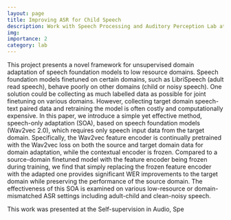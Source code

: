 ```yaml
---
layout: page
title: Improving ASR for Child Speech
description: Work with Speech Processing and Auditory Perception Lab at UCLA
img: 
importance: 2
category: lab
---
```


This project presents a novel framework for unsupervised domain adaptation of speech foundation models to low resource domains. Speech foundation models finetuned on certain domains, such as LibriSpeech (adult read speech), behave poorly on other domains (child or noisy speech). One solution could be collecting as much labelled data as possible for joint finetuning on various domains. However, collecting target domain speech-text paired data and retraining the model is often costly and computationally expensive. In this paper, we introduce a simple yet effective method, speech-only adaptation (SOA), based on speech foundation models (Wav2vec 2.0), which requires only speech input data from the target domain. Specifically, the Wav2vec feature encoder is continually pretrained with the Wav2vec loss on both the source and target domain data for domain adaptation, while the contextual encoder is frozen. Compared to a source-domain finetuned model with the feature encoder being frozen during training, we find that simply replacing the frozen feature encoder with the adapted one provides significant WER improvements to the target domain while preserving the performance of the source domain. The effectiveness of this SOA is examined on various low-resource or domain-mismatched ASR settings including adult-child and clean-noisy speech.

This work was presented at the Self-supervision in Audio, Spe